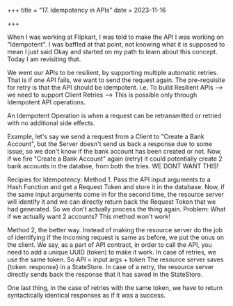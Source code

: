 +++
title = "17. Idempotency in APIs"
date = 2023-11-16

+++

When I was working at Flipkart, I was told to make the API I was working on "Idempotent". I was baffled at that point, not knowing what it is supposed to mean I just said Okay and started on my path to learn about this concept. Today I am revisiting that.

We went our APIs to be resilient, by supporting multiple automatic retries. That is if one API fails, we want to send the request again. The pre-requisite for retry is that the API should be idempotent.
i.e. To build Resilient APIs --> we need to support Client Retries --> This is possible only through Idempotent API operations.

An Idempotent Operation is when a request can be retransmitted or retried with no additional side effects. 

Example, let's say we send a request from a Client to "Create a Bank Account", but the Server doesn't send us back a response due to some issue, so we don't know if the bank account has been created or not. Now, if we fire "Create a Bank Account" again (retry) it could potentially create 2 bank accounts in the databse, from both the tries. WE DONT WANT THIS!

Recipies for Idempotency:
Method 1. Pass the API input arguments to a Hash Function and get a Request Token and store it in the database. Now, if the same input arguments come in for the second time, the resource server will identify it and we can directly return back the Request Token that we had generated. So we don't actually process the thing again.
Problem: What if we actually want 2 accounts? This method won't work!

Method 2, the better way. Instead of making the resource server do the job of identifying if the incoming request is same as before, we put the onus on the client. We say, as a part of API contract, in order to call the API, you need to add a unique UUID (token) to make it work.
In case of retries, we use the same token. So API = input args + token
The resource server saves {token: response} in a StateStore. In case of a retry, the resource server directly sends back the response that it has saved in the StateStore.

One last thing, in the case of retries with the same token, we have to return syntactically identical responses as if it was a success.